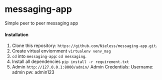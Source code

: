 # messaging-app
Simple peer to peer messaging app


#### Installation
1.  Clone this repository:  `https://github.com/Nieless/messaging-app.git`.
2. Create virtual enviornment `virtualenv venv_msg`
3. `cd`  into  `messaging-app`:  `cd messaging`.
4. Install all dependencies `pip install -r requirement.txt`
5. Admin `http://127.0.0.1:8000/admin/`
Admin Credentials:
Username: admin
pw: admin123



